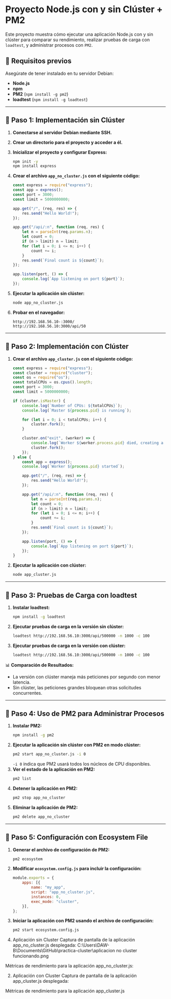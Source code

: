 # Proyecto Node.js con y sin Clúster + PM2

Este proyecto muestra cómo ejecutar una aplicación Node.js con y sin clúster para comparar su rendimiento, realizar pruebas de carga con `loadtest`, y administrar procesos con `PM2`.

## 📌 Requisitos previos

Asegúrate de tener instalado en tu servidor Debian:

- **Node.js**  
- **npm**  
- **PM2** (`npm install -g pm2`)  
- **loadtest** (`npm install -g loadtest`)  

---

## 🚀 Paso 1: Implementación sin Clúster

1. **Conectarse al servidor Debian mediante SSH.**  
2. **Crear un directorio para el proyecto y acceder a él.**  
3. **Inicializar el proyecto y configurar Express:**
   ```sh
   npm init -y
   npm install express
   ```
4. **Crear el archivo `app_no_cluster.js` con el siguiente código:**
   
   ```javascript
   const express = require("express");
   const app = express();
   const port = 3000;
   const limit = 5000000000;

   app.get("/", (req, res) => {
       res.send("Hello World!");
   });

   app.get("/api/:n", function (req, res) {
       let n = parseInt(req.params.n);
       let count = 0;
       if (n > limit) n = limit;
       for (let i = 0; i <= n; i++) {
           count += i;
       }
       res.send(`Final count is ${count}`);
   });

   app.listen(port, () => {
       console.log(`App listening on port ${port}`);
   });
   ```

5. **Ejecutar la aplicación sin clúster:**
   ```sh
   node app_no_cluster.js
   ```
6. **Probar en el navegador:**
   ```
   http://192.168.56.10-:3000/
   http://192.168.56.10:3000/api/50
   ```

---

## 🚀 Paso 2: Implementación con Clúster

1. **Crear el archivo `app_cluster.js` con el siguiente código:**
   
   ```javascript
   const express = require("express");
   const cluster = require("cluster");
   const os = require("os");
   const totalCPUs = os.cpus().length;
   const port = 3000;
   const limit = 5000000000;

   if (cluster.isMaster) {
       console.log(`Number of CPUs: ${totalCPUs}`);
       console.log(`Master ${process.pid} is running`);

       for (let i = 0; i < totalCPUs; i++) {
           cluster.fork();
       }

       cluster.on("exit", (worker) => {
           console.log(`Worker ${worker.process.pid} died, creating a new one`);
           cluster.fork();
       });
   } else {
       const app = express();
       console.log(`Worker ${process.pid} started`);

       app.get("/", (req, res) => {
           res.send("Hello World!");
       });

       app.get("/api/:n", function (req, res) {
           let n = parseInt(req.params.n);
           let count = 0;
           if (n > limit) n = limit;
           for (let i = 0; i <= n; i++) {
               count += i;
           }
           res.send(`Final count is ${count}`);
       });

       app.listen(port, () => {
           console.log(`App listening on port ${port}`);
       });
   }
   ```

2. **Ejecutar la aplicación con clúster:**
   ```sh
   node app_cluster.js
   ```

---

## 🚀 Paso 3: Pruebas de Carga con loadtest

1. **Instalar loadtest:**
   ```sh
   npm install -g loadtest
   ```
2. **Ejecutar pruebas de carga en la versión sin clúster:**
   ```sh
   loadtest http://192.168.56.10:3000/api/500000 -n 1000 -c 100
   ```
3. **Ejecutar pruebas de carga en la versión con clúster:**
   ```sh
   loadtest http://192.168.56.10:3000/api/500000 -n 1000 -c 100
   ```

📊 **Comparación de Resultados:**
- La versión con clúster maneja más peticiones por segundo con menor latencia.
- Sin clúster, las peticiones grandes bloquean otras solicitudes concurrentes.

---

## 🚀 Paso 4: Uso de PM2 para Administrar Procesos

1. **Instalar PM2:**
   ```sh
   npm install -g pm2
   ```
2. **Ejecutar la aplicación sin clúster con PM2 en modo clúster:**
   ```sh
   pm2 start app_no_cluster.js -i 0
   ```
   `-i 0` indica que PM2 usará todos los núcleos de CPU disponibles.
3. **Ver el estado de la aplicación en PM2:**
   ```sh
   pm2 list
   ```
4. **Detener la aplicación en PM2:**
   ```sh
   pm2 stop app_no_cluster
   ```
5. **Eliminar la aplicación de PM2:**
   ```sh
   pm2 delete app_no_cluster
   ```

---

## 🚀 Paso 5: Configuración con Ecosystem File

1. **Generar el archivo de configuración de PM2:**
   ```sh
   pm2 ecosystem
   ```
2. **Modificar `ecosystem.config.js` para incluir la configuración:**
   
   ```javascript
   module.exports = {
       apps: [{
           name: "my_app",
           script: "app_no_cluster.js",
           instances: 0,
           exec_mode: "cluster",
       }],
   };
   ```

3. **Iniciar la aplicación con PM2 usando el archivo de configuración:**
   ```sh
   pm2 start ecosystem.config.js

1. Aplicación sin Cluster
Captura de pantalla de la aplicación app_no_cluster.js desplegada:
C:\Users\DAW-B\Documents\GitHub\practica-cluster\aplicacion no cluster funcionando.png


Métricas de rendimiento para la aplicación app_no_cluster.js:


2. Aplicación con Cluster
Captura de pantalla de la aplicación app_cluster.js desplegada:


Métricas de rendimiento para la aplicación app_cluster.js